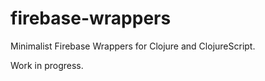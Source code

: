 # firebase-wrappers

Minimalist Firebase Wrappers for Clojure and ClojureScript.

Work in progress.
